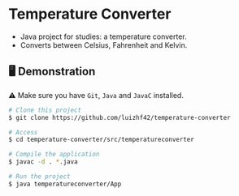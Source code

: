 # Temperature Converter
- Java project for studies: a temperature converter.
- Converts between Celsius, Fahrenheit and Kelvin.

## 🖥️ Demonstration
⚠️ Make sure you have `Git`, `Java` and `JavaC` installed.

```bash
# Clone this project
$ git clone https://github.com/luizhf42/temperature-converter

# Access
$ cd temperature-converter/src/temperatureconverter

# Compile the application
$ javac -d . *.java

# Run the project
$ java temperatureconverter/App
```


